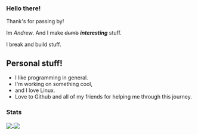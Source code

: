 ### Hello there!

Thank's for passing by!

Im *Andrew*. And I make ~~dumb~~ ***interesting*** stuff.

I break and build stuff.

## Personal stuff!

 - I like programming in general.
 - I'm working on something cool, 
 - and I love Linux.
 - Love to Github and all of my friends for helping me through this journey. 
  
### Stats

<a href="https://rickroll.com">
  <img align="center" src="https://github-readme-stats.vercel.app/api?username=alexfeed1990&show_icons=true" />
</a>
<a href="https://therickroll.com">
  <img align="center" src="https://github-readme-stats.vercel.app/api/top-langs/?username=anuraghazra&langs_count=8https://github.com/anuraghazra/github-readme-stats" />
</a>


